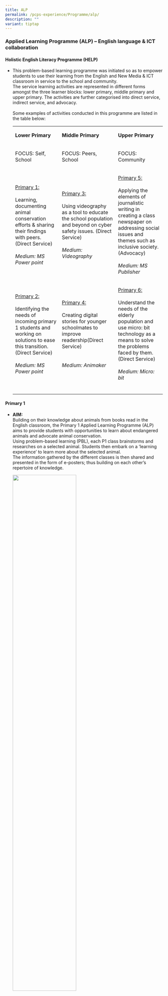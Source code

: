 ```yaml
---
title: ALP
permalink: /pcps-experience/Programme/alp/
description: ""
variant: tiptap
---
```

<h3>Applied Learning Programme (ALP) – English language &amp; ICT collaboration</h3>
<h4>Holistic English Literacy Programme (HELP)</h4>
<ul>
<li>
<p>This problem-based learning programme was initiated so as to empower students
to use their learning from the English and New Media &amp; ICT classroom
in service to the school and community.
<br>The service learning activities are represented in different forms amongst
the three learner blocks: lower primary, middle primary and upper primary.
The activities are further categorised into direct service, indirect service,
and advocacy.
<br>
<br>Some examples of activities conducted in this programme are listed in
the table below:</p>
<table style="minWidth: 75px">
<colgroup>
<col>
<col>
<col>
</colgroup>
<tbody>
<tr>
<td rowspan="1" colspan="1">
<p><strong>Lower Primary</strong>
</p>
</td>
<td rowspan="1" colspan="1">
<p><strong>Middle Primary</strong>
</p>
</td>
<td rowspan="1" colspan="1">
<p><strong>Upper Primary</strong>
</p>
</td>
</tr>
<tr>
<td rowspan="1" colspan="1">
<p>FOCUS: Self, School</p>
</td>
<td rowspan="1" colspan="1">
<p>FOCUS: Peers, School</p>
</td>
<td rowspan="1" colspan="1">
<p>FOCUS: Community</p>
</td>
</tr>
<tr>
<td rowspan="1" colspan="1">
<p><u>Primary 1:</u>
<br>
<br>Learning, documenting animal conservation efforts &amp; sharing their
findings with peers. (Direct Service)
<br>
<br><em>Medium: MS Power point</em>
</p>
</td>
<td rowspan="1" colspan="1">
<p><u>Primary 3:</u>
<br>
<br>Using videography as a tool to educate the school population and beyond
on cyber safety issues. (Direct Service)
<br>
<br><em>Medium: Videography</em>
</p>
</td>
<td rowspan="1" colspan="1">
<p><u>Primary 5:</u>
<br>
<br>Applying the elements of journalistic writing in creating a class newspaper
on addressing social issues and themes such as inclusive society. (Advocacy)
<br>
<br><em>Medium: MS Publisher</em>
</p>
</td>
</tr>
<tr>
<td rowspan="1" colspan="1">
<p><u>Primary 2:</u>
<br>
<br>Identifying the needs of incoming primary 1 students and working on solutions
to ease this transition. (Direct Service)
<br>
<br><em>Medium: MS Power point</em>
</p>
</td>
<td rowspan="1" colspan="1">
<p><u>Primary 4:</u>
<br>
<br>Creating digital stories for younger schoolmates to improve readership(Direct
Service)
<br>
<br>
<br><em>Medium: Animaker</em>
</p>
</td>
<td rowspan="1" colspan="1">
<p><u>Primary 6:</u>
<br>
<br>Understand the needs of the elderly population and use micro: bit technology
as a means to solve the problems faced by them. (Direct Service)
<br>
<br><em>Medium: Micro: bit</em>
</p>
</td>
</tr>
<tr>
<td rowspan="1" colspan="1">
<p></p>
</td>
<td rowspan="1" colspan="1">
<p></p>
</td>
<td rowspan="1" colspan="1">
<p></p>
</td>
</tr>
</tbody>
</table>
</li>
</ul>
<h4>Primary 1</h4>
<ul>
<li>
<p><strong>AIM:</strong>
<br>Building on their knowledge about animals from books read in the English
classroom, the Primary 1 Applied Learning Programme (ALP) aims to provide
students with opportunities to learn about endangered animals and advocate
animal conservation.
<br>Using problem-based learning (PBL), each P1 class brainstorms and researches
on a selected animal. Students then embark on a ‘learning experience’ to
learn more about the selected animal.
<br>The information gathered by the different classes is then shared and presented
in the form of e-posters; thus building on each other’s repertoire of knowledge.</p>
<div class="isomer-image-wrapper">
<img style="width:65%" height="auto" width="100%" src="/images/alpp1-1.png">
</div>
<div class="isomer-image-wrapper">
<img style="width:65%" height="auto" width="100%" src="/images/alpp1-2.png">
</div>
</li>
</ul>
<h4>Primary 2</h4>
<ul>
<li>
<p><strong>AIM:</strong>
<br>Having completed the first year at primary school, students at the primary
2 level put their heads together to walk down memory lane and reminisce
the time when they had newly transited to primary school. Putting the school
value of empathy to good use by identifying the needs of incoming primary
1 students, these seniors work on solutions and advice for their juniors
to ease this transition for them.</p>
<div class="isomer-image-wrapper">
<img style="width:75%" height="auto" width="100%" src="/images/P2-1.jpeg">
</div>
<div class="isomer-image-wrapper">
<img style="width:75%" height="auto" width="100%" src="/images/P2-2.jpeg">
</div>
<div class="isomer-image-wrapper">
<img style="width:75%" height="auto" width="100%" src="/images/P2-3.png">
</div>
</li>
</ul>
<h4>Primary 3</h4>
<ul>
<li>
<p><strong>AIM:</strong>
<br>In a bid to bring about awareness of cyber safety and encourage cyber
wellness practice amongst the school community, students at the primary
3 level take on the role of ambassadors and share the message of Cyber
Wellness through self-created videos.
<br>They apply their language skills of writing, speaking and presenting along
with their newly learnt skills of videography and use this to spread the
message of being a responsible digital learner.
<br>Each class focuses on a different strand of cyber wellness education from
cyber identity to cyber relationships and even cyber citizenship.</p>
<div class="isomer-image-wrapper">
<img style="width:75%" height="auto" width="100%" src="/images/p3-1.jpeg">
</div>
<div class="isomer-image-wrapper">
<img style="width:75%" height="auto" width="100%" src="/images/p3-2.png">
</div>
</li>
</ul>
<h4>Primary 4</h4>
<ul>
<li>
<p><strong>AIM:</strong>
<br>The programme aims to cultivate the spirit of innovation while upholding
the school values of empathy and mindfulness as the primary 4 students
work collaboratively in advancing the reading interest of their younger
peers.
<br>They carry out surveys to understand the reading interest of their recipients
and create digital storybooks using Animaker to instill the love for reading
in their younger schoolmates.
<br>
</p>
<div class="isomer-image-wrapper">
<img style="width:75%" height="auto" width="100%" src="/images/P4-1.jpeg">
</div>
<div class="isomer-image-wrapper">
<img style="width:75%" height="auto" width="100%" src="/images/P4-2.jpeg">
</div>
</li>
</ul>
<h4>Primary 5</h4>
<ul>
<li>
<p><strong>AIM:</strong>
<br>The programme aims to foster students’ speaking and writing skills through
activities that are centred in journalism. Students are given opportunities
to examine and discuss key issues from newspaper articles found in Little
Red Dot.
<br>
<br>Students are tasked to apply the elements of journalistic writing in creating
a class newspaper on addressing social issues and themes such as inclusive
society, social inequality and other pertinent issues.
<br>
</p>
<div class="isomer-image-wrapper">
<img style="width:75%" height="auto" width="100%" src="/images/P5-1.jpeg">
</div>
<div class="isomer-image-wrapper">
<img style="width:95%" height="auto" width="100%" src="/images/P5-2.jpeg">
</div>
<div class="isomer-image-wrapper">
<img style="width:75%" height="auto" width="100%" src="/images/P5-3.jpeg">
</div>
</li>
</ul>
<h4>Primary 6</h4>
<ul>
<li>
<p><strong>AIM:</strong>
<br>The Primary 6 students embark on their ALP projects as part of their post-examination
engagement at the end of the year. Working together as a class, students
must compose an original piece of music using the software Chrome Music
Lab. They will then come up with accompanying lyrics to complement their
melody. Through songwriting, the Primary 6 students can express their gratitude
to the school and ruminate on their experiences while celebrating the friendships
that were forged in their time in primary school.
<br>
</p>
<div class="isomer-image-wrapper">
<img style="width:75%" height="auto" width="100%" src="/images/P6-1.jpeg">
</div>
</li>
</ul>
<p></p>